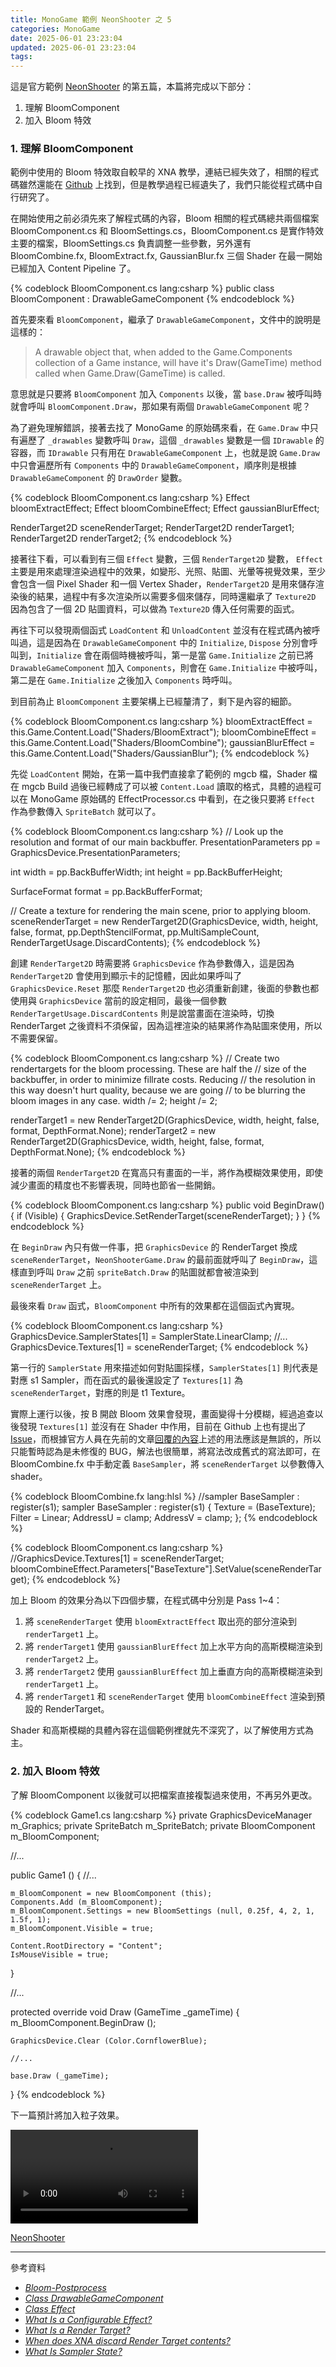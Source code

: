 ```yaml
---
title: MonoGame 範例 NeonShooter 之 5
categories: MonoGame
date: 2025-06-01 23:23:04
updated: 2025-06-01 23:23:04
tags:
---
```



這是官方範例 [NeonShooter](https://github.com/MonoGame/MonoGame.Samples/tree/3.8.2/NeonShooter) 的第五篇，本篇將完成以下部分：
1. 理解 BloomComponent
2. 加入 Bloom 特效

<!-- more -->
### 1. 理解 BloomComponent
範例中使用的 Bloom 特效取自較早的 XNA 教學，連結已經失效了，相關的程式碼雖然還能在 [Github](https://github.com/SimonDarksideJ/XNAGameStudio/wiki/Bloom-Postprocess) 上找到，但是教學過程已經遺失了，我們只能從程式碼中自行研究了。

在開始使用之前必須先來了解程式碼的內容，Bloom 相關的程式碼總共兩個檔案 BloomComponent.cs 和 BloomSettings.cs，BloomComponent.cs 是實作特效主要的檔案，BloomSettings.cs 負責調整一些參數，另外還有 BloomCombine.fx, BloomExtract.fx, GaussianBlur.fx 三個 Shader 在最一開始已經加入 Content Pipeline 了。

{% codeblock BloomComponent.cs lang:csharp %}
public class BloomComponent : DrawableGameComponent
{% endcodeblock %}

首先要來看 `BloomComponent`，繼承了 `DrawableGameComponent`，文件中的說明是這樣的：

> A drawable object that, when added to the Game.Components collection of a Game instance, will have it's Draw(GameTime) method called when Game.Draw(GameTime) is called.

意思就是只要將 `BloomComponent` 加入 `Components` 以後，當 `base.Draw` 被呼叫時就會呼叫 `BloomComponent.Draw`，那如果有兩個 `DrawableGameComponent` 呢？

為了避免理解錯誤，接著去找了 MonoGame 的原始碼來看，在 `Game.Draw` 中只有遍歷了 `_drawables` 變數呼叫 `Draw`，這個 `_drawables` 變數是一個 `IDrawable` 的容器，而 `IDrawable` 只有用在 `DrawableGameComponent` 上，也就是說 `Game.Draw` 中只會遍歷所有 `Components` 中的 `DrawableGameComponent`，順序則是根據 `DrawableGameComponent` 的 `DrawOrder` 變數。

{% codeblock BloomComponent.cs lang:csharp %}
Effect bloomExtractEffect;
Effect bloomCombineEffect;
Effect gaussianBlurEffect;

RenderTarget2D sceneRenderTarget;
RenderTarget2D renderTarget1;
RenderTarget2D renderTarget2;
{% endcodeblock %}

接著往下看，可以看到有三個 `Effect` 變數，三個 `RenderTarget2D` 變數， `Effect` 主要是用來處理渲染過程中的效果，如變形、光照、貼圖、光暈等視覺效果，至少會包含一個 Pixel Shader 和一個 Vertex Shader，`RenderTarget2D` 是用來儲存渲染後的結果，過程中有多次渲染所以需要多個來儲存，同時還繼承了 `Texture2D` 因為包含了一個 2D 貼圖資料，可以做為 `Texture2D` 傳入任何需要的函式。 

再往下可以發現兩個函式 `LoadContent` 和 `UnloadContent` 並沒有在程式碼內被呼叫過，這是因為在 `DrawableGameComponent` 中的 `Initialize`, `Dispose` 分別會呼叫到，`Initialize` 會在兩個時機被呼叫，第一是當 `Game.Initialize` 之前已將 `DrawableGameComponent` 加入 `Components`，則會在 `Game.Initialize` 中被呼叫，第二是在 `Game.Initialize` 之後加入 `Components` 時呼叫。

到目前為止 `BloomComponent` 主要架構上已經釐清了，剩下是內容的細節。

{% codeblock BloomComponent.cs lang:csharp %}
bloomExtractEffect = this.Game.Content.Load<Effect>("Shaders/BloomExtract");
bloomCombineEffect = this.Game.Content.Load<Effect>("Shaders/BloomCombine");
gaussianBlurEffect = this.Game.Content.Load<Effect>("Shaders/GaussianBlur");
{% endcodeblock %}

先從 `LoadContent` 開始，在第一篇中我們直接拿了範例的 mgcb 檔，Shader 檔在 mgcb Build 過後已經轉成了可以被 `Content.Load` 讀取的格式，具體的過程可以在 MonoGame 原始碼的 EffectProcessor.cs 中看到，在之後只要將 `Effect` 作為參數傳入 `SpriteBatch` 就可以了。

{% codeblock BloomComponent.cs lang:csharp %}
// Look up the resolution and format of our main backbuffer.
PresentationParameters pp = GraphicsDevice.PresentationParameters;

int width = pp.BackBufferWidth;
int height = pp.BackBufferHeight;

SurfaceFormat format = pp.BackBufferFormat;

// Create a texture for rendering the main scene, prior to applying bloom.
sceneRenderTarget = new RenderTarget2D(GraphicsDevice, width, height, false,
                                       format, pp.DepthStencilFormat, pp.MultiSampleCount,
                                       RenderTargetUsage.DiscardContents);
{% endcodeblock %}

創建 `RenderTarget2D` 時需要將 `GraphicsDevice` 作為參數傳入，這是因為 `RenderTarget2D` 會使用到顯示卡的記憶體，因此如果呼叫了 `GraphicsDevice.Reset` 那麼 `RenderTarget2D` 也必須重新創建，後面的參數也都使用與 `GraphicsDevice` 當前的設定相同，最後一個參數 `RenderTargetUsage.DiscardContents` 則是說當畫面在渲染時，切換 RenderTarget 之後資料不須保留，因為這裡渲染的結果將作為貼圖來使用，所以不需要保留。

{% codeblock BloomComponent.cs lang:csharp %}
// Create two rendertargets for the bloom processing. These are half the
// size of the backbuffer, in order to minimize fillrate costs. Reducing
// the resolution in this way doesn't hurt quality, because we are going
// to be blurring the bloom images in any case.
width /= 2;
height /= 2;

renderTarget1 = new RenderTarget2D(GraphicsDevice, width, height, false, format, DepthFormat.None);
renderTarget2 = new RenderTarget2D(GraphicsDevice, width, height, false, format, DepthFormat.None);
{% endcodeblock %}

接著的兩個 `RenderTarget2D` 在寬高只有畫面的一半，將作為模糊效果使用，即使減少畫面的精度也不影響表現，同時也節省一些開銷。

{% codeblock BloomComponent.cs lang:csharp %}
public void BeginDraw()
{
    if (Visible)
    {
        GraphicsDevice.SetRenderTarget(sceneRenderTarget);
    }
}
{% endcodeblock %}

在 `BeginDraw` 內只有做一件事，把 `GraphicsDevice` 的 RenderTarget 換成 `sceneRenderTarget`，`NeonShooterGame.Draw` 的最前面就呼叫了 `BeginDraw`，這樣直到呼叫 `Draw` 之前 `spriteBatch.Draw` 的貼圖就都會被渲染到 `sceneRenderTarget` 上。

最後來看 `Draw` 函式，`BloomComponent` 中所有的效果都在這個函式內實現。

{% codeblock BloomComponent.cs lang:csharp %}
GraphicsDevice.SamplerStates[1] = SamplerState.LinearClamp;
//...
GraphicsDevice.Textures[1] = sceneRenderTarget;
{% endcodeblock %}

第一行的 `SamplerState` 用來描述如何對貼圖採樣，`SamplerStates[1]` 則代表是對應 s1 Sampler，而在函式的最後還設定了 `Textures[1]` 為 `sceneRenderTarget`，對應的則是 t1 Texture。

實際上運行以後，按 B 開啟 Bloom 效果會發現，畫面變得十分模糊，經過追查以後發現 `Textures[1]` 並沒有在 Shader 中作用，目前在 Github 上也有提出了 [Issue](https://github.com/MonoGame/MonoGame.Samples/issues/83)，而根據官方人員在先前的文章[回覆的內容](https://gist.github.com/Jjagg/096c5218d21c5e2944a88dbc1b6947b3)上述的用法應該是無誤的，所以只能暫時認為是未修復的 BUG，解法也很簡單，將寫法改成舊式的寫法即可，在 BloomCombine.fx 中手動定義 `BaseSampler`，將 `sceneRenderTarget` 以參數傳入 shader。

{% codeblock BloomCombine.fx lang:hlsl %}
//sampler BaseSampler : register(s1);
sampler BaseSampler : register(s1)
{
    Texture = (BaseTexture);
    Filter = Linear;
    AddressU = clamp;
    AddressV = clamp;
};
{% endcodeblock %}

{% codeblock BloomComponent.cs lang:csharp %}
//GraphicsDevice.Textures[1] = sceneRenderTarget;
bloomCombineEffect.Parameters["BaseTexture"].SetValue(sceneRenderTarget);
{% endcodeblock %}

加上 Bloom 的效果分為以下四個步驟，在程式碼中分別是 Pass 1~4：
1. 將 `sceneRenderTarget` 使用 `bloomExtractEffect` 取出亮的部分渲染到 `renderTarget1` 上。
2. 將 `renderTarget1` 使用 `gaussianBlurEffect` 加上水平方向的高斯模糊渲染到 `renderTarget2` 上。
3. 將 `renderTarget2` 使用 `gaussianBlurEffect` 加上垂直方向的高斯模糊渲染到 `renderTarget1` 上。
4. 將 `renderTarget1` 和 `sceneRenderTarget` 使用 `bloomCombineEffect` 渲染到預設的 RenderTarget。

Shader 和高斯模糊的具體內容在這個範例裡就先不深究了，以了解使用方式為主。

### 2. 加入 Bloom 特效
了解 BloomComponent 以後就可以把檔案直接複製過來使用，不再另外更改。

{% codeblock Game1.cs lang:csharp %}
private GraphicsDeviceManager m_Graphics;
private SpriteBatch m_SpriteBatch;
private BloomComponent m_BloomComponent;

//...

public Game1 ()
{
    //...

    m_BloomComponent = new BloomComponent (this);
    Components.Add (m_BloomComponent);
    m_BloomComponent.Settings = new BloomSettings (null, 0.25f, 4, 2, 1, 1.5f, 1);
    m_BloomComponent.Visible = true;

    Content.RootDirectory = "Content";
    IsMouseVisible = true;
}

//...

protected override void Draw (GameTime _gameTime)
{
    m_BloomComponent.BeginDraw ();

    GraphicsDevice.Clear (Color.CornflowerBlue);

    //...

    base.Draw (_gameTime);
}
{% endcodeblock %}

下一篇預計將加入粒子效果。

<video controls loop>
    <source src="/blog/videos/monogame-neon-shooter-5.mp4" type="video/mp4">
</video>

[NeonShooter](https://github.com/eyilee/MonoGame.Samples/tree/neon-shooter-5/NeonShooter)

***
參考資料
- *[Bloom-Postprocess](https://github.com/SimonDarksideJ/XNAGameStudio/wiki/Bloom-Postprocess)*
- *[Class DrawableGameComponent](https://docs.monogame.net/api/Microsoft.Xna.Framework.DrawableGameComponent.html)*
- *[Class Effect](https://docs.monogame.net/api/Microsoft.Xna.Framework.Graphics.Effect.html)*
- *[What Is a Configurable Effect?](https://docs.monogame.net/articles/getting_to_know/whatis/graphics/WhatIs_ConfigurableEffect.html)*
- *[What Is a Render Target?](https://docs.monogame.net/articles/getting_to_know/whatis/graphics/WhatIs_Render_Target.html)*
- *[When does XNA discard Render Target contents?](https://stackoverflow.com/questions/6897889/when-does-xna-discard-render-target-contents)*
- *[What Is Sampler State?](https://docs.monogame.net/articles/getting_to_know/whatis/graphics/WhatIs_Sampler.html)*
